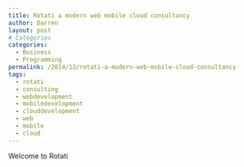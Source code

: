 ```yaml
---
title: Rotati a modern web mobile cloud consultancy
author: Darren
layout: post
# Categories
categories:
  - Business
  - Programming
permalink: /2014/12/rotati-a-modern-web-mobile-cloud-consultancy
tags:
  - rotati
  - consulting
  - webdevelopment
  - mobiledevelopment
  - clouddevelopment
  - web
  - mobile
  - cloud
---
```


Welcome to Rotati
